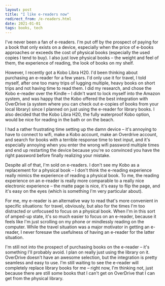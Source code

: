 ```yaml
---
layout: post
title: "I like e-readers now"
redirect_from: /e-readers.html
date: 2021-01-01
tags: books, tech
---
```


I've never been a fan of e-readers. I'm put off by the prospect of paying for a book that only exists on a device, especially when the price of e-books approaches or exceeds the cost of physical books (especially the used copies I tend to buy). I also just love physical books – the weight and feel of them, the experience of reading, the look of books on my shelf. 

However, I recently got a Kobo Libra H20. I'd been thinking about purchasing an e-reader for a few years. I'd only use it for travel, I told myself, after one too many trips of lugging multiple, heavy books on short trips and not having time to read them. I did my research, and chose the Kobo e-reader over the Kindle – I didn't want to lock myself into the Amazon system, and was happy that the Kobo offered the best integration with OverDrive (a system where you can check out e-copies of books from your local library) since I planned on just using the e-reader for library books. I also decided that the Kobo Libra H20, the fully waterproof Kobo option, would be nice for reading in the bath or on the beach.

I had a rather frustrating time setting up the damn device – it's annoying to have to connect to wifi, make a Kobo account, make an Overdrive account, and search for books with a terrible response time to text input, and it's especially annoying when you enter the wrong wifi password multiple times and end up restarting the device because you're so convinced you have the right password before finally realizing your mistake. 

Despite all of that, I'm sold on e-readers. I don't see my Kobo as a replacement for a physical book – I don't think the e-reading experience really mimics the experience of reading a physical book. To me, the reading experience on an e-reader is really more comparable to a really nice electronic experience – the matte page is nice, it's easy to flip the page, and it's easy on the eyes (which is something I'm very particular about). 

For me, my e-reader is an alternative way to read that's more convenient in specific situations: for travel, obviously, but also for the times I'm too distracted or unfocused to focus on a physical book. When I'm in this sort of amped-up state, it's so much easier to focus on an e-reader, because it feels like I'm just scrolling on my phone or mindlessly reading on the computer. While the travel situation was a major motivator in getting an e-reader, I never foresaw the usefulness of having an e-reader for the latter situation.

I'm still not into the prospect of purchasing books on the e-reader – it's something I'll probably avoid. I plan on really just using the library on it. OverDrive doesn't have an awesome selection, but the integration is pretty seamless and easy to use.  I'm still waiting to see the e-reader will completely replace library books for me – right now, I'm thinking not, just because there are still some books that I can't get on OverDrive that I can get from the physical library.

<script data-goatcounter="https://dlog.goatcounter.com/count"
        async src="//gc.zgo.at/count.js"></script>